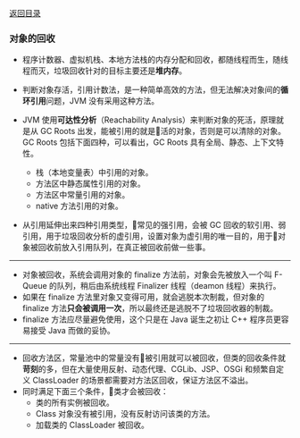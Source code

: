 [返回目录](../README.md)

### 对象的回收

- 程序计数器、虚拟机栈、本地方法栈的内存分配和回收，都随线程而生，随线程而灭，垃圾回收针对的目标主要还是**堆内存**。
- 判断对象存活，引用计数法，是一种简单高效的方法，但无法解决对象间的**循环引用**问题，JVM 没有采用这种方法。
- JVM 使用**可达性分析**（Reachability Analysis）来判断对象的死活，原理就是从 GC Roots 出发，能被引用的就是活的对象，否则是可以清除的对象。GC Roots 包括下面四种，可以看出，GC Roots 具有全局、静态、上下文特性。
    - 栈（本地变量表）中引用的对象。
    - 方法区中静态属性引用的对象。
    - 方法区中常量引用的对象。
    - native 方法引用的对象。

- 从引用延伸出来四种引用类型，常见的强引用，会被 GC 回收的软引用、弱引用，用于垃圾回收分析的虚引用，设置对象为虚引用的唯一目的，用于对象被回收前放入引用队列，在真正被回收前做一些事。

---

- 对象被回收，系统会调用对象的 finalize 方法前，对象会先被放入一个叫 F-Queue 的队列，稍后由系统线程 Finalizer 线程（deamon 线程）来执行。
- 如果在 finalize 方法里对象又变得可用，就会逃脱本次制裁，但对象的 finalize 方法**只会被调用一次**，所以最终还是逃脱不了垃圾回收器的制裁。
- finalize 方法应尽量避免使用，这个只是在 Java 诞生之初让 C++ 程序员更容易接受 Java 而做的妥协。

---

- 回收方法区，常量池中的常量没有被引用就可以被回收，但类的回收条件就**苛刻**的多，但在大量使用反射、动态代理、CGLib、JSP、OSGi 和频繁自定义 ClassLoader 的场景都需要对方法区回收，保证方法区不溢出。
- 同时满足下面三个条件，类才会被回收：
    - 类的所有实例被回收。
    - Class 对象没有被引用，没有反射访问该类的方法。
    - 加载类的 ClassLoader 被回收。